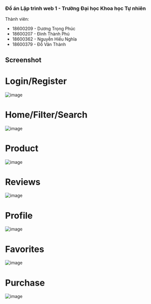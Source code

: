 ### Đồ án Lập trình web 1 - Trường Đại học Khoa học Tự nhiên



Thành viên:
- 18600209 - Dương Trọng Phúc
- 18600207 - Đinh Thành Phú
- 18600362 - Nguyễn Hiếu Nghĩa
- 18600379 - Đỗ Văn Thành

## Screenshot

# Login/Register
![image](https://user-images.githubusercontent.com/49687550/117899692-d7a96f00-b2f1-11eb-8878-7204f1558288.png)

# Home/Filter/Search
![image](https://user-images.githubusercontent.com/49687550/117899716-e55ef480-b2f1-11eb-8104-6cc9760894ec.png)

# Product
![image](https://user-images.githubusercontent.com/49687550/117899796-16d7c000-b2f2-11eb-974c-c5c10afc4ac8.png)

# Reviews
![image](https://user-images.githubusercontent.com/49687550/117899815-20612800-b2f2-11eb-9bae-8772f2e1dd65.png)

# Profile
![image](https://user-images.githubusercontent.com/49687550/117899856-340c8e80-b2f2-11eb-82a2-b958c9cb23b0.png)

# Favorites
![image](https://user-images.githubusercontent.com/49687550/117899863-3cfd6000-b2f2-11eb-9898-187d5c5784a8.png)

# Purchase
![image](https://user-images.githubusercontent.com/49687550/117899872-44bd0480-b2f2-11eb-8d69-d6e966193dfa.png)

